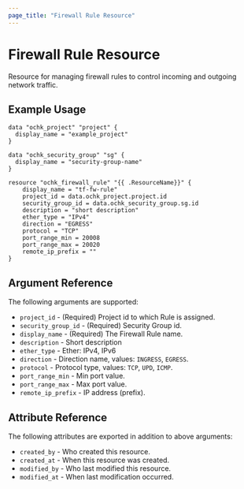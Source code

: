 ```yaml
---
page_title: "Firewall Rule Resource"
---
```


# Firewall Rule Resource

Resource for managing firewall rules to control incoming and outgoing network traffic.

## Example Usage

```hcl
data "ochk_project" "project" {
  display_name = "example_project"
}

data "ochk_security_group" "sg" {
  display_name = "security-group-name"
}

resource "ochk_firewall_rule" "{{ .ResourceName}}" {
    display_name = "tf-fw-rule"
    project_id = data.ochk_project.project.id
    security_group_id = data.ochk_security_group.sg.id
    description = "short description"
    ether_type = "IPv4"
    direction = "EGRESS"
    protocol = "TCP"
    port_range_min = 20008
    port_range_max = 20020
    remote_ip_prefix = ""
}

```

## Argument Reference

The following arguments are supported:

* `project_id` - (Required) Project id to which Rule is assigned.
* `security_group_id` - (Required) Security Group id.
* `display_name` - (Required) The Firewall Rule name.
* `description` - Short description
* `ether_type` - Ether: IPv4, IPv6
* `direction` - Direction name, values: `INGRESS`, `EGRESS`.
* `protocol` - Protocol type, values: `TCP`, `UPD`, `ICMP`.
* `port_range_min` - Min port value.
* `port_range_max` - Max port value.
* `remote_ip_prefix` - IP address (prefix).

## Attribute Reference

The following attributes are exported in addition to above arguments: 
 * `created_by` - Who created this resource.
 * `created_at` - When this resource was created.
 * `modified_by` - Who last modified this resource. 
 * `modified_at` - When last modification occurred.

 
